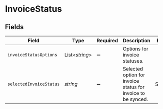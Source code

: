 # InvoiceStatus


## Fields

| Field                                                        | Type                                                         | Required                                                     | Description                                                  | Example                                                      |
| ------------------------------------------------------------ | ------------------------------------------------------------ | ------------------------------------------------------------ | ------------------------------------------------------------ | ------------------------------------------------------------ |
| `invoiceStatusOptions`                                       | List<*string*>                                               | :heavy_minus_sign:                                           | Options for invoice statuses.                                |                                                              |
| `selectedInvoiceStatus`                                      | *string*                                                     | :heavy_minus_sign:                                           | Selected option for invoice status for invoice to be synced. | Submitted                                                    |